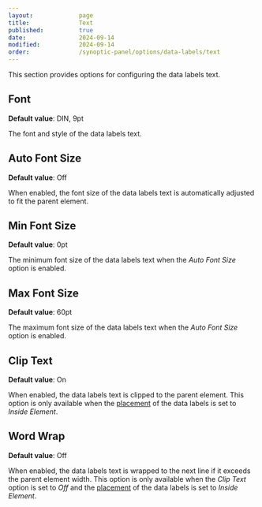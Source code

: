 ```yaml
---
layout:             page
title:              Text
published:          true
date:               2024-09-14
modified:           2024-09-14
order:              /synoptic-panel/options/data-labels/text
---
```

This section provides options for configuring the data labels text.

## Font

**Default value**: DIN, 9pt

The font and style of the data labels text.

## Auto Font Size

**Default value**: Off

When enabled, the font size of the data labels text is automatically adjusted to fit the parent element.


## Min Font Size

**Default value**: 0pt

The minimum font size of the data labels text when the *Auto Font Size* option is enabled.

## Max Font Size

**Default value**: 60pt

The maximum font size of the data labels text when the *Auto Font Size* option is enabled.

## Clip Text

**Default value**: On

When enabled, the data labels text is clipped to the parent element. This option is only available when the [placement](position.md) of the data labels is set to *Inside Element*.

## Word Wrap

**Default value**: Off

When enabled, the data labels text is wrapped to the next line if it exceeds the parent element width. This option is only available when the *Clip Text* option is set to *Off* and the [placement](position.md) of the data labels is set to *Inside Element*.